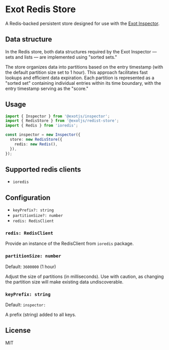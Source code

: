 # Exot Redis Store

A Redis-backed persistent store designed for use with the [Exot Inspector](https://exot.dev).

## Data structure

In the Redis store, both data structures required by the Exot Inspector — sets and lists — are implemented using "sorted sets."

The store organizes data into partitions based on the entry timestamp (with the default partition size set to 1 hour). This approach facilitates fast lookups and efficient data expiration. Each partition is represented as a "sorted set" containing individual entries within its time boundary, with the entry timestamp serving as the "score."

## Usage

```ts
import { Inspector } from '@exotjs/inspector';
import { RedisStore } from '@exotjs/redist-store';
import { Redis } from 'ioredis';

const inspector = new Inspector({
  store: new RedisStore({
    redis: new Redis(),
  }),
});
```

## Supported redis clients

- `ioredis`

## Configuration

- `keyPrefix?: string`
- `partitionSize?: number`
- `redis: RedisClient`

### `redis: RedisClient`

Provide an instance of the RedisClient from `ioredis` package.

### `partitionSize: number`

Default: `3600000` (1 hour)

Adjust the size of partitions (in milliseconds). Use with caution, as changing the partition size will make existing data undiscoverable.

### `keyPrefix: string`

Default: `inspector:`

A prefix (string) added to all keys.

## License

MIT